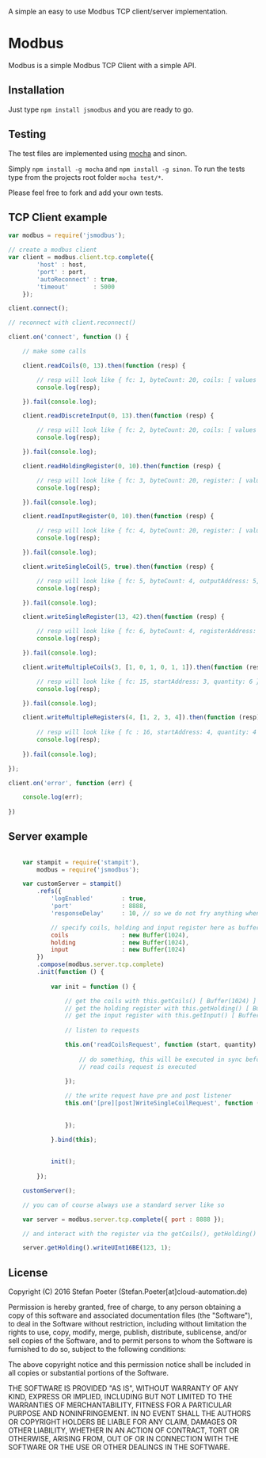 A simple an easy to use Modbus TCP client/server implementation.

Modbus
========

Modbus is a simple Modbus TCP Client with a simple API.

Installation
------------

Just type `npm install jsmodbus` and you are ready to go.

Testing
-------

The test files are implemented using [mocha](https://github.com/visionmedia/mocha) and sinon.

Simply `npm install -g mocha` and `npm install -g sinon`. To run the tests type from the projects root folder `mocha test/*`.

Please feel free to fork and add your own tests.

TCP Client example
--------------
```javascript
var modbus = require('jsmodbus');

// create a modbus client
var client = modbus.client.tcp.complete({ 
        'host' : host, 
        'port' : port,
        'autoReconnect' : true,
        'timeout'       : 5000
    });

client.connect();

// reconnect with client.reconnect()

client.on('connect', function () {

    // make some calls

    client.readCoils(0, 13).then(function (resp) {

        // resp will look like { fc: 1, byteCount: 20, coils: [ values 0 - 13 ] } 
        console.log(resp);

    }).fail(console.log);

    client.readDiscreteInput(0, 13).then(function (resp) {

        // resp will look like { fc: 2, byteCount: 20, coils: [ values 0 - 13 ] } 
        console.log(resp);

    }).fail(console.log);

    client.readHoldingRegister(0, 10).then(function (resp) {

        // resp will look like { fc: 3, byteCount: 20, register: [ values 0 - 10 ] }
        console.log(resp); 

    }).fail(console.log);

    client.readInputRegister(0, 10).then(function (resp) {

	    // resp will look like { fc: 4, byteCount: 20, register: [ values 0 - 10 ] }
	    console.log(resp);

    }).fail(console.log);

    client.writeSingleCoil(5, true).then(function (resp) {

	    // resp will look like { fc: 5, byteCount: 4, outputAddress: 5, outputValue: true }
	    console.log(resp);

    }).fail(console.log);

    client.writeSingleRegister(13, 42).then(function (resp) {

	    // resp will look like { fc: 6, byteCount: 4, registerAddress: 13, registerValue: 42 }
	    console.log(resp);

    }).fail(console.log);

    client.writeMultipleCoils(3, [1, 0, 1, 0, 1, 1]).then(function (resp) {

        // resp will look like { fc: 15, startAddress: 3, quantity: 6 }
        console.log(resp); 

    }).fail(console.log);

    client.writeMultipleRegisters(4, [1, 2, 3, 4]).then(function (resp) {
        
        // resp will look like { fc : 16, startAddress: 4, quantity: 4 }
        console.log(resp);
        
    }).fail(console.log);

});

client.on('error', function (err) {

    console.log(err);
    
})
```

Server example
--------------
```javascript
    
    var stampit = require('stampit'),
        modbus = require('jsmodbus');

    var customServer = stampit()
        .refs({
            'logEnabled'        : true,
            'port'              : 8888,
            'responseDelay'     : 10, // so we do not fry anything when someone is polling this server

            // specify coils, holding and input register here as buffer or leave it for them to be new Buffer(1024)
            coils               : new Buffer(1024),
            holding             : new Buffer(1024),
            input               : new Buffer(1024)
        })
        .compose(modbus.server.tcp.complete)
        .init(function () {
        
            var init = function () {

                // get the coils with this.getCoils() [ Buffer(1024) ]
                // get the holding register with this.getHolding() [ Buffer(1024) ]
                // get the input register with this.getInput() [ Buffer(1024) ]                
              
                // listen to requests 

                this.on('readCoilsRequest', function (start, quantity) {
                
                    // do something, this will be executed in sync before the 
                    // read coils request is executed 
                    
                });

                // the write request have pre and post listener
                this.on('[pre][post]WriteSingleCoilRequest', function (address, value) {
                    
                    
                });

            }.bind(this);    
            
            
            init();
            
        });

    customServer();

    // you can of course always use a standard server like so

    var server = modbus.server.tcp.complete({ port : 8888 });

    // and interact with the register via the getCoils(), getHolding() and getInput() calls

    server.getHolding().writeUInt16BE(123, 1);
````

## License

Copyright (C) 2016 Stefan Poeter (Stefan.Poeter[at]cloud-automation.de)

Permission is hereby granted, free of charge, to any person obtaining a copy of this software and associated documentation files (the "Software"), to deal in the Software without restriction, including without limitation the rights to use, copy, modify, merge, publish, distribute, sublicense, and/or sell copies of the Software, and to permit persons to whom the Software is furnished to do so, subject to the following conditions:

The above copyright notice and this permission notice shall be included in all copies or substantial portions of the Software.

THE SOFTWARE IS PROVIDED "AS IS", WITHOUT WARRANTY OF ANY KIND, EXPRESS OR IMPLIED, INCLUDING BUT NOT LIMITED TO THE WARRANTIES OF MERCHANTABILITY, FITNESS FOR A PARTICULAR PURPOSE AND NONINFRINGEMENT. IN NO EVENT SHALL THE AUTHORS OR COPYRIGHT HOLDERS BE LIABLE FOR ANY CLAIM, DAMAGES OR OTHER LIABILITY, WHETHER IN AN ACTION OF CONTRACT, TORT OR OTHERWISE, ARISING FROM, OUT OF OR IN CONNECTION WITH THE SOFTWARE OR THE USE OR OTHER DEALINGS IN THE SOFTWARE.
